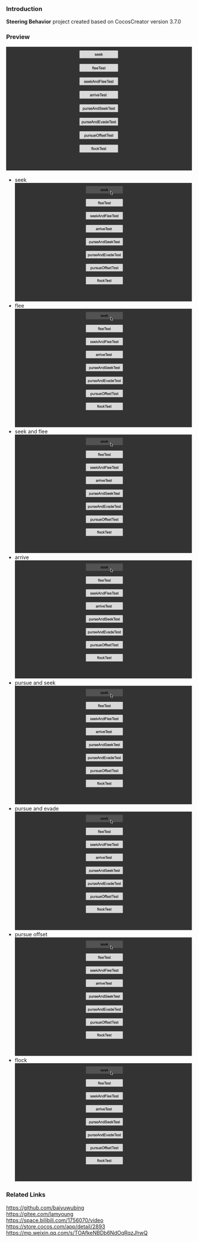 ### Introduction
**Steering Behavior** project created based on CocosCreator version 3.7.0

### Preview
![image](../../../image/202211/2022112101.png)

- seek    
![image](../../../gif/202211/2022112101.gif)
- flee    
![image](../../../gif/202211/2022112101.gif)
- seek and flee    
![image](../../../gif/202211/2022112101.gif)
- arrive    
![image](../../../gif/202211/2022112101.gif)
- pursue and seek    
![image](../../../gif/202211/2022112101.gif)
- pursue and evade    
![image](../../../gif/202211/2022112101.gif)
- pursue offset    
![image](../../../gif/202211/2022112101.gif)
- flock    
![image](../../../gif/202211/2022112101.gif)

### Related Links
https://github.com/baiyuwubing    
https://gitee.com/lamyoung    
https://space.bilibili.com/1756070/video    
https://store.cocos.com/app/detail/2893    
https://mp.weixin.qq.com/s/TOAfkeNBDb6NdOqRqzJhwQ